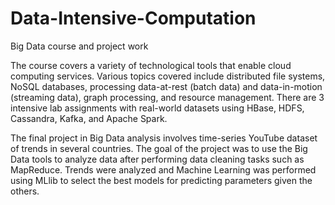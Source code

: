 # Data-Intensive-Computation
Big Data course and project work

The course covers a variety of technological tools that enable cloud computing services. Various topics covered include distributed file systems, NoSQL databases, processing data-at-rest (batch data) and data-in-motion (streaming data), graph processing, and resource management. There are 3 intensive lab assignments with real-world datasets using HBase, HDFS, Cassandra, Kafka, and Apache Spark.

The final project in Big Data analysis involves time-series YouTube dataset of trends in several countries. The goal of the project was to use the Big Data tools to analyze data after performing data cleaning tasks such as MapReduce. Trends were analyzed and Machine Learning was performed using MLlib to select the best models for predicting parameters given the others.
